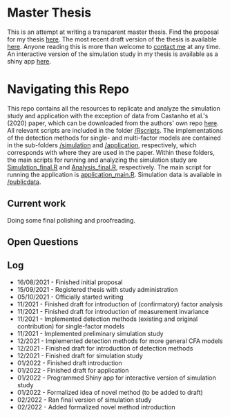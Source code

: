 # Master Thesis
This is an attempt at writing a transparent master thesis. Find the proposal for my thesis [here](https://www.overleaf.com/read/kcvxttvcqdxk). The most recent draft version of the thesis is available [here](https://www.overleaf.com/read/ggznrkmtkwxp). Anyone reading this is more than welcome to [contact me](mailto:prieger@ethz.ch?subject=[Transparent%20Master%20Thesis]%20Inquiry) at any time. An interactive version of the simulation study in my thesis is available as a shiny app [here](https://prieger.shinyapps.io/miapp/).

# Navigating this Repo
This repo contains all the resources to replicate and analyze the simulation study and application with the exception of data from Castanho et al.'s (2020) paper, which can be downloaded from the authors' own repo [here](https://github.com/bcastanho/PRQ2019). All relevant scripts are included in the folder [/Rscripts](https://github.com/pitrieger/masterthesis/tree/main/Rscripts). The implementations of the detection methods for single- and multi-factor models are contained in the sub-folders [/simulation](https://github.com/pitrieger/masterthesis/tree/main/Rscripts/simulation) and [/application](https://github.com/pitrieger/masterthesis/tree/main/Rscripts/application), respectively, which corresponds with where they are used in the paper. Within these folders, the main scripts for running and analyzing the simulation study are [Simulation_final.R](https://github.com/pitrieger/masterthesis/blob/main/Rscripts/simulation/Simulation_final.R) and [Analysis_final.R](https://github.com/pitrieger/masterthesis/blob/main/Rscripts/simulation/Analysis_final.R), respectively. The main script for running the application is [application_main.R](https://github.com/pitrieger/masterthesis/blob/main/Rscripts/application/application_main.R). Simulation data is available in [/publicdata](https://github.com/pitrieger/masterthesis/blob/main/publicdata).

## Current work
Doing some final polishing and proofreading.

## Open Questions


## Log
- 16/08/2021 - Finished initial proposal
- 15/09/2021 - Registered thesis with study administration
- 05/10/2021 - Officially started writing
- 11/2021 - Finished draft for introduction of (confirmatory) factor analysis
- 11/2021 - Finished draft for introduction of measurement invariance
- 11/2021 - Implemented detection methods (existing and original contribution) for single-factor models
- 11/2021 - Implemented preliminary simulation study
- 12/2021 - Implemented detection methods for more general CFA models
- 12/2021 - Finished draft for introduction of detection methods
- 12/2021 - Finished draft for simulation study
- 01/2022 - Finished draft introduction
- 01/2022 - Finished draft for application
- 01/2022 - Programmed Shiny app for interactive version of simulation study
- 01/2022 - Formalized idea of novel method (to be added to draft)
- 02/2022 - Ran final version of simulation study
- 02/2022 - Added formalized novel method introduction


<!--- ![70%](https://progress-bar.dev/70) --->


